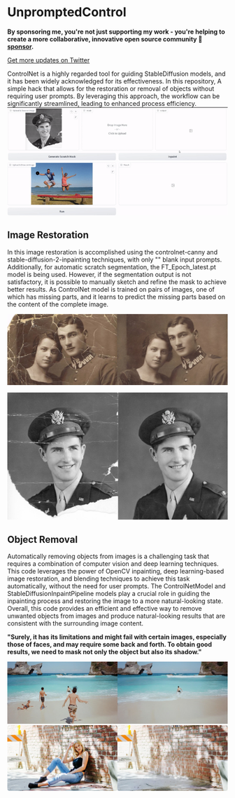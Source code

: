 # UnpromptedControl

**By sponsoring me, you're not just supporting my work - you're helping to create a more collaborative, innovative open source community 💖 [sponsor](https://github.com/sponsors/vijishmadhavan?o=sd&sc=t).**

[Get more updates on Twitter](https://twitter.com/Vijish68859437)

ControlNet is a highly regarded tool for guiding StableDiffusion models, and it has been widely acknowledged for its effectiveness. In this repository, A simple hack that allows for the restoration or removal of objects without requiring user prompts. By leveraging this approach, the workflow can be significantly streamlined, leading to enhanced process efficiency.
![restore Result](examples/eg2gif.gif)
![restore Result](examples/objgif.gif)
## Image Restoration 

In this image restoration is accomplished using the controlnet-canny and stable-diffusion-2-inpainting techniques, with only "" blank input prompts. Additionally, for automatic scratch segmentation, the FT_Epoch_latest.pt model is being used. However, if the segmentation output is not satisfactory, it is possible to manually sketch and refine the mask to achieve better results. As ControlNet model is trained on pairs of images, one of which has missing parts, and it learns to predict the missing parts based on the content of the complete image.

![restore Result](examples/eg1.jpg)

![restore Result](examples/eg2.jpg)

## Object Removal

Automatically removing objects from images is a challenging task that requires a combination of computer vision and deep learning techniques. This code leverages the power of OpenCV inpainting, deep learning-based image restoration, and blending techniques to achieve this task automatically, without the need for user prompts. The ControlNetModel and StableDiffusionInpaintPipeline models play a crucial role in guiding the inpainting process and restoring the image to a more natural-looking state. Overall, this code provides an efficient and effective way to remove unwanted objects from images and produce natural-looking results that are consistent with the surrounding image content. 

**"Surely, it has its limitations and might fail with certain images, especially those of faces, and may require some back and forth. To obtain good results, we need to mask not only the object but also its shadow."**


![restore Result](examples/obj2.jpg)
![restore Result](examples/obj1.jpg)





